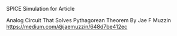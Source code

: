 SPICE Simulation for Article

Analog Circuit That Solves Pythagorean Theorem
By Jae F Muzzin
https://medium.com/@jaemuzzin/648d7be412ec
